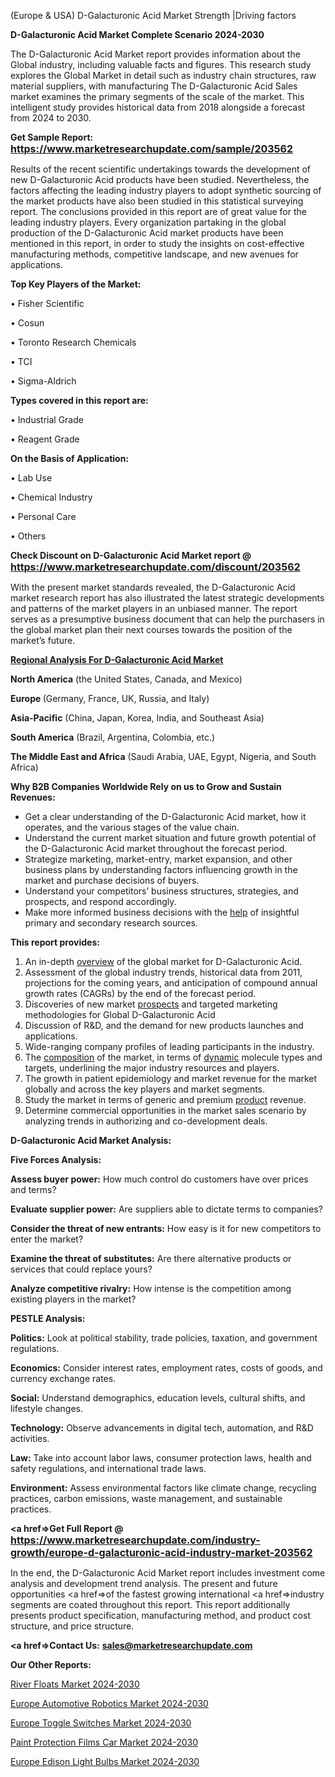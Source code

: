 (Europe & USA) D-Galacturonic Acid Market Strength |Driving factors

<strong>D-Galacturonic Acid Market Complete Scenario 2024-2030</strong>

The D-Galacturonic Acid Market report provides information about the Global industry, including valuable facts and figures. This research study explores the Global Market in detail such as industry chain structures, raw material suppliers, with manufacturing The D-Galacturonic Acid Sales market examines the primary segments of the scale of the market. This intelligent study provides historical data from 2018 alongside a forecast from 2024 to 2030.

<strong>Get Sample Report: <a href=https://www.marketresearchupdate.com/sample/203562><font size=3 color=#0000ff>https://www.marketresearchupdate.com/sample/203562</font></a></strong>

Results of the recent scientific undertakings towards the development of new D-Galacturonic Acid products have been studied. Nevertheless, the factors affecting the leading industry players to adopt synthetic sourcing of the market products have also been studied in this statistical surveying report. The conclusions provided in this report are of great value for the leading industry players. Every organization partaking in the global production of the D-Galacturonic Acid market products have been mentioned in this report, in order to study the insights on cost-effective manufacturing methods, competitive landscape, and new avenues for applications.

<strong>Top Key Players of the Market:</strong>

• Fisher Scientific

• Cosun

• Toronto Research Chemicals

• TCI

• Sigma-Aldrich

<strong>Types covered in this report are: </strong>

• Industrial Grade

• Reagent Grade

<strong>On the Basis of Application:</strong>

• Lab Use

• Chemical Industry

• Personal Care

• Others

<strong>Check Discount on D-Galacturonic Acid Market report @ <a href=https://www.marketresearchupdate.com/discount/203562><font size=3 color=#0000ff>https://www.marketresearchupdate.com/discount/203562</font></a></strong>

With the present market standards revealed, the D-Galacturonic Acid market research report has also illustrated the latest strategic developments and patterns of the market players in an unbiased manner. The report serves as a presumptive business document that can help the purchasers in the global market plan their next courses towards the position of the market’s future.

<strong><u><b>Regional Analysis For D-Galacturonic Acid Market</b></u></strong>

<strong><b>North America</b></strong> (the United States, Canada, and Mexico)

<strong><b>Europe </b></strong>(Germany, France, UK, Russia, and Italy)

<strong><b>Asia-Pacific</b></strong> (China, Japan, Korea, India, and Southeast Asia)

<strong><b>South America</b></strong> (Brazil, Argentina, Colombia, etc.)

<strong><b>The Middle East and Africa</b></strong> (Saudi Arabia, UAE, Egypt, Nigeria, and South Africa)

<strong>Why B2B Companies Worldwide Rely on us to Grow and Sustain Revenues:</strong>
<ul>
  <li>Get a clear understanding of the D-Galacturonic Acid market, how it operates, and the various stages of the value chain.</li>
  <li>Understand the current market situation and future growth potential of the D-Galacturonic Acid market throughout the forecast period.</li>
  <li>Strategize marketing, market-entry, market expansion, and other business plans by understanding factors influencing growth in the market and purchase decisions of buyers.</li>
  <li>Understand your competitors’ business structures, strategies, and prospects, and respond accordingly.</li>
  <li>Make more informed business decisions with the <a href=ASDF991299>help</a> of insightful primary and secondary research sources.</li>
</ul>
<strong>This report provides:</strong>
<ol>
  <li>An in-depth <a href=>overview</a> of the global market for D-Galacturonic Acid.</li>
  <li>Assessment of the global industry trends, historical data from 2011, projections for the coming years, and anticipation of compound annual growth rates (CAGRs) by the end of the forecast period.</li>
  <li>Discoveries of new market <a href=>prospects</a> and targeted marketing methodologies for Global D-Galacturonic Acid</li>
  <li>Discussion of R&amp;D, and the demand for new products launches and applications.</li>
  <li>Wide-ranging company profiles of leading participants in the industry.</li>
  <li>The <a href=ASDF881288>composition</a> of the market, in terms of <a href=>dynamic</a> molecule types and targets, underlining the major industry resources and players.</li>
  <li>The growth in patient epidemiology and market revenue for the market globally and across the key players and market segments.</li>
  <li>Study the market in terms of generic and premium <a href=>product</a> revenue.</li>
  <li>Determine commercial opportunities in the market sales scenario by analyzing trends in authorizing and co-development deals.</li>
</ol>

<strong>D-Galacturonic Acid Market Analysis:</strong>

<strong>Five Forces Analysis:</strong>

<strong>Assess buyer power:</strong> How much control do customers have over prices and terms?

<strong>Evaluate supplier power:</strong> Are suppliers able to dictate terms to companies?

<strong>Consider the threat of new entrants:</strong> How easy is it for new competitors to enter the market?

<strong>Examine the threat of substitutes:</strong> Are there alternative products or services that could replace yours?

<strong>Analyze competitive rivalry:</strong> How intense is the competition among existing players in the market?

<strong>PESTLE Analysis:</strong>

<strong>Politics:</strong> Look at political stability, trade policies, taxation, and government regulations.

<strong>Economics:</strong> Consider interest rates, employment rates, costs of goods, and currency exchange rates.

<strong>Social:</strong> Understand demographics, education levels, cultural shifts, and lifestyle changes.

<strong>Technology:</strong> Observe advancements in digital tech, automation, and R&D activities.

<strong>Law:</strong> Take into account labor laws, consumer protection laws, health and safety regulations, and international trade laws.

<strong>Environment:</strong> Assess environmental factors like climate change, recycling practices, carbon emissions, waste management, and sustainable practices.

<strong><a href=>Get Full Report</a> @ <a href=https://www.marketresearchupdate.com/industry-growth/europe-d-galacturonic-acid-industry-market-203562><font size=3 color=#0000ff>https://www.marketresearchupdate.com/industry-growth/europe-d-galacturonic-acid-industry-market-203562</font></a></strong>

In the end, the D-Galacturonic Acid Market report includes investment come analysis and development trend analysis. The present and future opportunities <a href=>of</a> the fastest growing international <a href=>industry</a> segments are coated throughout this report. This report additionally presents product specification, manufacturing method, and product cost structure, and price structure.

<strong><a href=><strong>Contact Us:</strong></a></strong>
<strong>sales@marketresearchupdate.com</strong>

<strong>Our Other Reports:</strong>

<a href=https://www.linkedin.com/pulse/river-floats-market-pointing-capture-largest>River Floats Market 2024-2030</a>

<a href=https://www.linkedin.com/pulse/europe-automotive-robotics-market-size-share-trends>Europe Automotive Robotics Market 2024-2030</a>

<a href=https://www.linkedin.com/pulse/europe-toggle-switches-market-2023>Europe Toggle Switches Market 2024-2030</a>

<a href=https://www.linkedin.com/pulse/paint-protection-films-car-market-2023-booming-viqbf/>Paint Protection Films Car Market 2024-2030</a>

<a href=https://www.linkedin.com/pulse/europe-edison-light-bulbs-market-research-nfgbf/>Europe Edison Light Bulbs Market 2024-2030</a>

